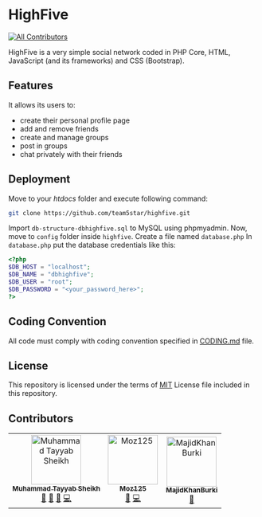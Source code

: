 # HighFive
[![All Contributors](https://img.shields.io/badge/all_contributors-3-orange.svg?style=flat-square)](#contributors)

HighFive is a very simple social network coded in PHP Core, HTML, JavaScript (and its frameworks) and CSS (Bootstrap). 
## Features
It allows its users to:
* create their personal profile page
* add and remove friends
* create and manage groups
* post in groups
* chat privately with their friends
## Deployment
Move to your *htdocs* folder and execute following command: 
```bash
git clone https://github.com/team5star/highfive.git
```
Import `db-structure-dbhighfive.sql` to MySQL using phpmyadmin.
Now, move to `config` folder inside `highfive`.
Create a file named `database.php`
In `database.php` put the database credentials like this:
```php
<?php
$DB_HOST = "localhost";
$DB_NAME = "dbhighfive";
$DB_USER = "root";
$DB_PASSWORD = "<your_password_here>";
?>
```

## Coding Convention
All code must comply with coding convention specified in [CODING.md](CODING.md) file.
## License
This repository is licensed under the terms of [MIT](LICENSE.md) License file included in this repository.
## Contributors

<!-- ALL-CONTRIBUTORS-LIST:START - Do not remove or modify this section -->
<!-- prettier-ignore -->
<table><tr><td align="center"><a href="https://cstayyab.github.io"><img src="https://avatars2.githubusercontent.com/u/29598866?v=4" width="100px;" alt="Muhammad Tayyab Sheikh"/><br /><sub><b>Muhammad Tayyab Sheikh</b></sub></a><br /><a href="#projectManagement-cstayyab" title="Project Management">📆</a> <a href="#review-cstayyab" title="Reviewed Pull Requests">👀</a> <a href="https://github.com/team5star/HighFive/commits?author=cstayyab" title="Documentation">📖</a> <a href="https://github.com/team5star/HighFive/commits?author=cstayyab" title="Code">💻</a></td><td align="center"><a href="https://github.com/Moz125"><img src="https://avatars1.githubusercontent.com/u/46564535?v=4" width="100px;" alt="Moz125"/><br /><sub><b>Moz125</b></sub></a><br /><a href="https://github.com/team5star/HighFive/commits?author=Moz125" title="Documentation">📖</a> <a href="https://github.com/team5star/HighFive/commits?author=Moz125" title="Code">💻</a></td><td align="center"><a href="https://github.com/MajidKhanBurki"><img src="https://avatars0.githubusercontent.com/u/48506393?v=4" width="100px;" alt="MajidKhanBurki"/><br /><sub><b>MajidKhanBurki</b></sub></a><br /><a href="#design-MajidKhanBurki" title="Design">🎨</a></td></tr></table>

<!-- ALL-CONTRIBUTORS-LIST:END -->
